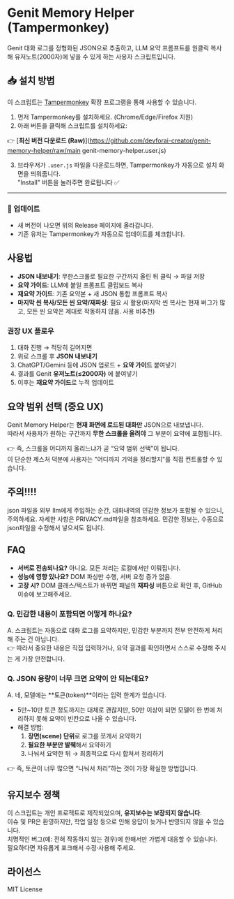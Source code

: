 # Genit Memory Helper (Tampermonkey)

Genit 대화 로그를 정형화된 JSON으로 추출하고, LLM 요약 프롬프트를 원클릭 복사해 유저노트(2000자)에 넣을 수 있게 하는 사용자 스크립트입니다.

## 📥 설치 방법

이 스크립트는 [Tampermonkey](https://www.tampermonkey.net/) 확장 프로그램을 통해 사용할 수 있습니다.

1. 먼저 Tampermonkey를 설치하세요. (Chrome/Edge/Firefox 지원)
2. 아래 버튼을 클릭해 스크립트를 설치하세요:

👉 [**최신 버전 다운로드 (Raw)**](https://github.com/devforai-creator/genit-memory-helper/raw/main genit-memory-helper.user.js)


3. 브라우저가 `.user.js` 파일을 다운로드하면, Tampermonkey가 자동으로 설치 화면을 띄워줍니다.  
   "Install" 버튼을 눌러주면 완료됩니다 ✅

---

### 🔄 업데이트
- 새 버전이 나오면 위의 Release 페이지에 올라갑니다.  
- 기존 유저는 Tampermonkey가 자동으로 업데이트를 체크합니다.  



## 사용법
- **JSON 내보내기**: 무한스크롤로 필요한 구간까지 올린 뒤 클릭 → 파일 저장
- **요약 가이드**: LLM에 붙일 프롬프트 클립보드 복사
- **재요약 가이드**: 기존 요약본 + 새 JSON 통합 프롬프트 복사
- **마지막 씬 복사/모든 씬 요약/재파싱**: 필요 시 활용(마지막 씬 복사는 현재 버그가 많고, 모든 씬 요약은 제대로 작동하지 않음. 사용 비추천)

### 권장 UX 플로우
1. 대화 진행 → 적당히 길어지면  
2. 위로 스크롤 후 **JSON 내보내기**  
3. ChatGPT/Gemini 등에 JSON 업로드 + **요약 가이드** 붙여넣기  
4. 결과를 Genit **유저노트(≤2000자)** 에 붙여넣기  
5. 이후는 **재요약 가이드**로 누적 업데이트

## 요약 범위 선택 (중요 UX)
Genit Memory Helper는 **현재 화면에 로드된 대화만** JSON으로 내보냅니다.  
따라서 사용자가 원하는 구간까지 **무한 스크롤을 올려야** 그 부분이 요약에 포함됩니다.  

👉 즉, 스크롤을 어디까지 올리느냐가 곧 “요약 범위 선택”이 됩니다.  
이 단순한 제스처 덕분에 사용자는 "어디까지 기억을 정리할지"를 직접 컨트롤할 수 있습니다.

## 주의!!!!
json 파일을 외부 llm에게 주입하는 순간, 대화내역의 민감한 정보가 포함될 수 있으니, 주의하세요. 자세한 사항은 PRIVACY.md파일을 참조하세요. 민감한 정보는, 수동으로 json파일을 수정해서 넣으셔도 됩니다. 

## FAQ
- **서버로 전송되나요?** 아니요. 모든 처리는 로컬에서만 이뤄집니다.
- **성능에 영향 있나요?** DOM 파싱만 수행, 서버 요청 증가 없음.
- **고장 시?** DOM 클래스/텍스트가 바뀌면 패널의 **재파싱** 버튼으로 확인 후, GitHub 이슈에 보고해주세요.

### Q. 민감한 내용이 포함되면 어떻게 하나요?
A. 스크립트는 자동으로 대화 로그를 요약하지만, 민감한 부분까지 전부 안전하게 처리해 주는 건 아닙니다.  
👉 따라서 중요한 내용은 직접 입력하거나, 요약 결과를 확인하면서 스스로 수정해 주시는 게 가장 안전합니다.

### Q. JSON 용량이 너무 크면 요약이 안 되는데요?
A. 네, 모델에는 **토큰(token)**이라는 입력 한계가 있습니다.  
- 5만~10만 토큰 정도까지는 대체로 괜찮지만, 50만 이상이 되면 모델이 한 번에 처리하지 못해 요약이 빈칸으로 나올 수 있습니다.  
- 해결 방법:
  1. **장면(scene) 단위**로 로그를 쪼개서 요약하기  
  2. **필요한 부분만 발췌**해서 요약하기  
  3. 나눠서 요약한 뒤 → 최종적으로 다시 합쳐서 정리하기  

👉 즉, 토큰이 너무 많으면 “나눠서 처리”하는 것이 가장 확실한 방법입니다.

## 유지보수 정책
이 스크립트는 개인 프로젝트로 제작되었으며, **유지보수는 보장되지 않습니다**.  
이슈 및 PR은 환영하지만, 학업 일정 등으로 인해 응답이 늦거나 반영되지 않을 수 있습니다.  
치명적인 버그(예: 전혀 작동하지 않는 경우)에 한해서만 가볍게 대응할 수 있습니다.  
필요하다면 자유롭게 포크해서 수정·사용해 주세요.

## 라이선스
MIT License
